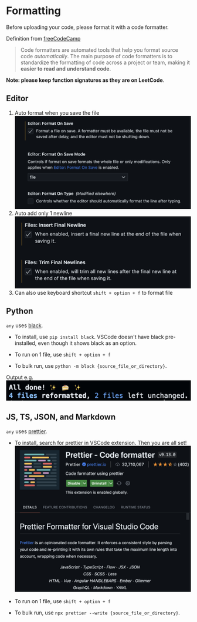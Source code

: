 # Formatting

Before uploading your code, please format it with a code formatter.

Definition from [freeCodeCamp](https://www.freecodecamp.org/news/using-prettier-and-jslint/)

> Code formatters are automated tools that help you format source code _automatically_. The main purpose of code formatters is to standardize the formatting of code across a project or team, making it **easier to read and understand code**.

**Note: please keep function signatures as they are on LeetCode**.

## Editor

1. Auto format when you save the file
   ![](figs/format_editor.png)
2. Auto add only 1 newline
   ![](figs/format_newline.png)
3. Can also use keyboard shortcut `shift + option + f` to format file

## Python

`any` uses [black](https://github.com/psf/black).

-   To install, use `pip install black`. VSCode doesn't have black pre-installed, even though it shows black as an option.

-   To run on 1 file, use `shift + option + f`

-   To bulk run, use `python -m black {source_file_or_directory}`.

Output e.g.
![](figs/format_black.png)

## JS, TS, JSON, and Markdown

`any` uses [prettier](https://prettier.io/).

-   To install, search for prettier in VSCode extension. Then you are all set!
    ![](figs/format_prettier.png)

-   To run on 1 file, use `shift + option + f`

-   To bulk run, use `npx prettier --write {source_file_or_directory}`.
